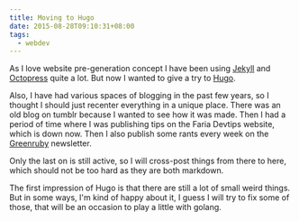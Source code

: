 ```yaml
---
title: Moving to Hugo
date: 2015-08-28T09:10:31+08:00
tags: 
  - webdev
---
```

As I love website pre-generation concept I have been using [Jekyll][1] and [Octopress][2] quite a lot. But now I wanted to give a try to [Hugo][3]. 

Also, I have had various spaces of blogging in the past few years, so I thought I should just recenter everything in a unique place. There was an old blog on tumblr because I wanted to see how it was made. Then I had a period of time where I was publishing tips on the Faria Devtips website, which is down now. Then I also publish some rants every week on the [Greenruby][4] newsletter.

Only the last on is still active, so I will cross-post things from there to here, which should not be too hard as they are both markdown.

The first impression of Hugo is that there are still a lot of small weird things. But in some ways, I'm kind of happy about it, I guess I will try to fix some of those, that will be an occasion to play a little with golang.


[1]: http://jekyllrb.com
[2]: http://octopress.org
[3]: http://gohugo.io
[4]: http://greenruby.org
